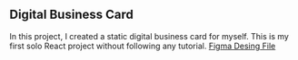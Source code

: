 ## Digital Business Card

In this project, I created a static digital business card for myself. This is my first solo React project without following any tutorial.
[Figma Desing File](https://www.figma.com/file/4ctPLUvIn5b5Ep6YPOZWWd/Digital-Business-Card)
